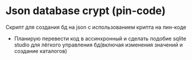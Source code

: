 # Json database crypt (pin-code)
Скрипт для создания бд на json с использованием крипта на пин-коде

- Планирую перевести код в ассинхронный и сделать подобие sqlite studio для лёгкого управления бд(включая изменения значений и создание каталогов)
